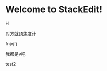 
# Welcome to StackEdit!

H


对方就顶焦度计

fnjvjfj

我都是v吧


test2
<!--stackedit_data:
eyJoaXN0b3J5IjpbLTgxOTk2NjY4M119
-->